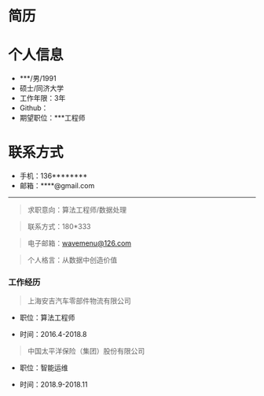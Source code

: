 # 简历
# 个人信息

- ***/男/1991 
- 硕士/同济大学
- 工作年限：3年
- Github：
- 期望职位：***工程师

# 联系方式

- 手机：136********
- 邮箱：****@gmail.com
---

> 求职意向：算法工程师/数据处理 

> 联系方式：180*333  

> 电子邮箱：wavemenu@126.com     

>个人格言：从数据中创造价值

### 工作经历
> 上海安吉汽车零部件物流有限公司

* 职位：算法工程师

* 时间：2016.4-2018.8
> 中国太平洋保险（集团）股份有限公司

* 职位：智能运维

* 时间：2018.9-2018.11
